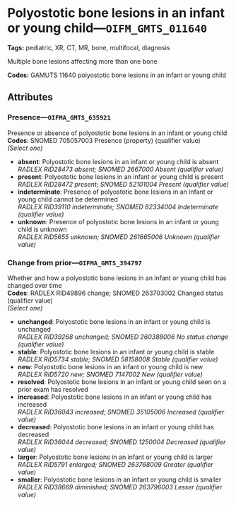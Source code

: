 # Polyostotic bone lesions in an infant or young child—`OIFM_GMTS_011640`

**Tags:** pediatric, XR, CT, MR, bone, multifocal, diagnosis

Multiple bone lesions affecting more than one bone

**Codes:** GAMUTS 11640 polyostotic bone lesions in an infant or young child

## Attributes

### Presence—`OIFMA_GMTS_635921`

Presence or absence of polyostotic bone lesions in an infant or young child  
**Codes**: SNOMED 705057003 Presence (property) (qualifier value)  
*(Select one)*

- **absent**: Polyostotic bone lesions in an infant or young child is absent  
_RADLEX RID28473 absent; SNOMED 2667000 Absent (qualifier value)_
- **present**: Polyostotic bone lesions in an infant or young child is present  
_RADLEX RID28472 present; SNOMED 52101004 Present (qualifier value)_
- **indeterminate**: Presence of polyostotic bone lesions in an infant or young child cannot be determined  
_RADLEX RID39110 indeterminate; SNOMED 82334004 Indeterminate (qualifier value)_
- **unknown**: Presence of polyostotic bone lesions in an infant or young child is unknown  
_RADLEX RID5655 unknown; SNOMED 261665006 Unknown (qualifier value)_

### Change from prior—`OIFMA_GMTS_394797`

Whether and how a polyostotic bone lesions in an infant or young child has changed over time  
**Codes**: RADLEX RID49896 change; SNOMED 263703002 Changed status (qualifier value)  
*(Select one)*

- **unchanged**: Polyostotic bone lesions in an infant or young child is unchanged  
_RADLEX RID39268 unchanged; SNOMED 260388006 No status change (qualifier value)_
- **stable**: Polyostotic bone lesions in an infant or young child is stable  
_RADLEX RID5734 stable; SNOMED 58158008 Stable (qualifier value)_
- **new**: Polyostotic bone lesions in an infant or young child is new  
_RADLEX RID5720 new; SNOMED 7147002 New (qualifier value)_
- **resolved**: Polyostotic bone lesions in an infant or young child seen on a prior exam has resolved  
- **increased**: Polyostotic bone lesions in an infant or young child has increased  
_RADLEX RID36043 increased; SNOMED 35105006 Increased (qualifier value)_
- **decreased**: Polyostotic bone lesions in an infant or young child has decreased  
_RADLEX RID36044 decreased; SNOMED 1250004 Decreased (qualifier value)_
- **larger**: Polyostotic bone lesions in an infant or young child is larger  
_RADLEX RID5791 enlarged; SNOMED 263768009 Greater (qualifier value)_
- **smaller**: Polyostotic bone lesions in an infant or young child is smaller  
_RADLEX RID38669 diminished; SNOMED 263796003 Lesser (qualifier value)_